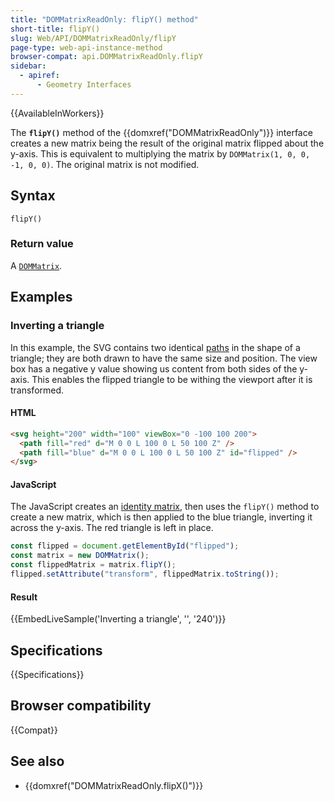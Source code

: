 ```yaml
---
title: "DOMMatrixReadOnly: flipY() method"
short-title: flipY()
slug: Web/API/DOMMatrixReadOnly/flipY
page-type: web-api-instance-method
browser-compat: api.DOMMatrixReadOnly.flipY
sidebar:
  - apiref:
      - Geometry Interfaces
---
```


{{AvailableInWorkers}}

The **`flipY()`** method of the {{domxref("DOMMatrixReadOnly")}} interface creates a new matrix being the result of the original matrix flipped about the y-axis. This is equivalent to multiplying the matrix by `DOMMatrix(1, 0, 0, -1, 0, 0)`. The original matrix is not modified.

## Syntax

```js-nolint
flipY()
```

### Return value

A [`DOMMatrix`](/en-US/docs/Web/API/DOMMatrix).

## Examples

### Inverting a triangle

In this example, the SVG contains two identical [paths](/en-US/docs/Web/SVG/Reference/Attribute/d) in the shape of a triangle; they are both drawn to have the same size and position. The view box has a negative y value showing us content from both sides of the y-axis. This enables the flipped triangle to be withing the viewport after it is transformed.

#### HTML

```html
<svg height="200" width="100" viewBox="0 -100 100 200">
  <path fill="red" d="M 0 0 L 100 0 L 50 100 Z" />
  <path fill="blue" d="M 0 0 L 100 0 L 50 100 Z" id="flipped" />
</svg>
```

#### JavaScript

The JavaScript creates an [identity matrix](/en-US/docs/Web/API/DOMMatrixReadOnly/isIdentity), then uses the `flipY()` method to create a new matrix, which is then applied to the blue triangle, inverting it across the y-axis. The red triangle is left in place.

```js
const flipped = document.getElementById("flipped");
const matrix = new DOMMatrix();
const flippedMatrix = matrix.flipY();
flipped.setAttribute("transform", flippedMatrix.toString());
```

#### Result

{{EmbedLiveSample('Inverting a triangle', '', '240')}}

## Specifications

{{Specifications}}

## Browser compatibility

{{Compat}}

## See also

- {{domxref("DOMMatrixReadOnly.flipX()")}}
